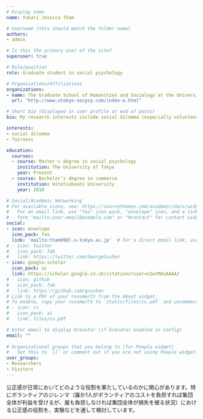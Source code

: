 ```yaml
---
# Display name
name: Yukari Jessica Tham

# Username (this should match the folder name)
authors:
- admin

# Is this the primary user of the site?
superuser: true

# Role/position
role: Graduate student in social psychology 

# Organizations/Affiliations
organizations:
- name: The Graduate School of Humanities and Sociology at the University of Tokyo, Japan.
  url: "http://www.utokyo-socpsy.com/index-e.html"

# Short bio (displayed in user profile at end of posts)
bio: My research interests include social dilemma (especially volunteer's dilemma) and a sense of fairness.

interests:
- social dilemma
- fairness

education:
  courses:
  - course: Master's degree in social psychology
    institution: The University of Tokyo
    year: Present
  - course: Bachelor’s degree in commerce
    institution: Hitotsubashi University
    year: 2018

# Social/Academic Networking
# For available icons, see: https://sourcethemes.com/academic/docs/widgets/#icons
#   For an email link, use "fas" icon pack, "envelope" icon, and a link in the
#   form "mailto:your-email@example.com" or "#contact" for contact widget.
social:
- icon: envelope
  icon_pack: fas
  link: 'mailto:tham09@l.u-tokyo.ac.jp'  # For a direct email link, use "mailto:test@example.org".
# - icon: twitter
#   icon_pack: fab
#   link: https://twitter.com/GeorgeCushen
- icon: google-scholar
  icon_pack: ai
  link: https://scholar.google.co.uk/citations?user=sIwtMXoAAAAJ
# - icon: github
#   icon_pack: fab
#   link: https://github.com/gcushen
# Link to a PDF of your resume/CV from the About widget.
# To enable, copy your resume/CV to `static/files/cv.pdf` and uncomment the lines below.  
# - icon: cv
#   icon_pack: ai
#   link: files/cv.pdf

# Enter email to display Gravatar (if Gravatar enabled in Config)
email: ""
  
# Organizational groups that you belong to (for People widget)
#   Set this to `[]` or comment out if you are not using People widget.  
user_groups:
- Researchers
- Visitors
---
```


公正感が日常においてどのような役割を果たしているのかに関心があります。特にボランティアのジレンマ（誰か1人がボランティアのコストを負担すれば集団全体が利益を受けるが、誰も負担しなければ集団全体が損失を被る状況）における公正感の役割を、実験などを通して検討しています。
